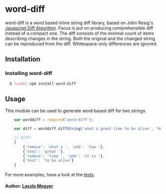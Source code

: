 # word-diff

word-diff is a word based inline string diff library, based on John Resig's [Javascript Diff Algorithm][0]. Focus is put on producing comprehensible diff instead of a compact one.
The diff consists of the minimal count of items describing changes in the string. Both the original and the changed string can be reproduced from the diff. Whitespace-only differences are ignored.

## Installation

### Installing word-diff
``` bash
  $ [sudo] npm install word-diff
```
  
## Usage
This module can be used to generate word based diff for two strings.

``` js
    var worddiff = require('word-diff');

    var diff = worddiff.diffString('what a great time to be alive', 'how great it is to be alive')

    // diff:
    [
        {'remove': 'what a ', 'add': 'how '},
        {'text': 'great '},
        {'remove': 'time ', 'add': 'it is '},
        {'text': 'to be alive'}
    ]
```

For more examples, have a look at the [tests][2].

#### Author: [Laszlo Megyer][1]

[0]: http://ejohn.org/projects/javascript-diff-algorithm
[1]: mailto:lezlands@gmail.com
[2]: https://github.com/lez/word-diff/blob/master/test.js
